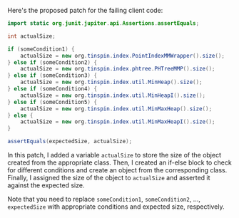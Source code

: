 Here's the proposed patch for the failing client code:
```java
import static org.junit.jupiter.api.Assertions.assertEquals;

int actualSize;

if (someCondition1) {
    actualSize = new org.tinspin.index.PointIndexMMWrapper().size();
} else if (someCondition2) {
    actualSize = new org.tinspin.index.phtree.PHTreeMMP().size();
} else if (someCondition3) {
    actualSize = new org.tinspin.index.util.MinHeap().size();
} else if (someCondition4) {
    actualSize = new org.tinspin.index.util.MinHeapI().size();
} else if (someCondition5) {
    actualSize = new org.tinspin.index.util.MinMaxHeap().size();
} else {
    actualSize = new org.tinspin.index.util.MinMaxHeapI().size();
}

assertEquals(expectedSize, actualSize);
```
In this patch, I added a variable `actualSize` to store the size of the object created from the appropriate class. Then, I created an if-else block to check for different conditions and create an object from the corresponding class. Finally, I assigned the size of the object to `actualSize` and asserted it against the expected size.

Note that you need to replace `someCondition1`, `someCondition2`, ..., `expectedSize` with appropriate conditions and expected size, respectively.